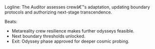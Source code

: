 ﻿---
series: 5
novella: 3
file: S5N3_IntB
type: interlude
label: B
pov: Auditor
setting: Room-not-room â€“ post-contact audit
word_target_min: 801
word_target_max: 1299
status: outline
---
Logline: The Auditor assesses crewâ€™s adaptation, updating boundary protocols and authorizing next-stage transcendence.

Beats:
- Metareality crew resilience makes further odysseys feasible.
- Next boundary thresholds unlocked.
- Exit: Odyssey phase approved for deeper cosmic probing.